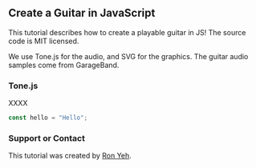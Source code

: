 ## Create a Guitar in JavaScript

This tutorial describes how to create a playable guitar in JS! The source code is MIT licensed.

We use Tone.js for the audio, and SVG for the graphics. The guitar audio samples come from GarageBand.

### Tone.js

XXXX

```javascript
const hello = "Hello";
```

### Support or Contact

This tutorial was created by [Ron Yeh](https://github.com/ronyeh).
